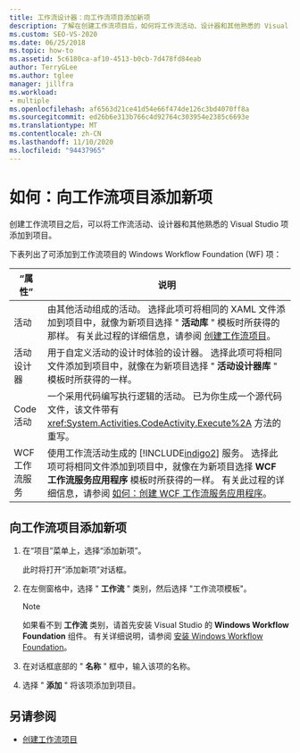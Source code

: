 ```yaml
---
title: 工作流设计器：向工作流项目添加新项
description: 了解在创建工作流项目后，如何将工作流活动、设计器和其他熟悉的 Visual Studio 项添加到项目。
ms.custom: SEO-VS-2020
ms.date: 06/25/2018
ms.topic: how-to
ms.assetid: 5c6180ca-af10-4513-b0cb-7d478fd84eab
author: TerryGLee
ms.author: tglee
manager: jillfra
ms.workload:
- multiple
ms.openlocfilehash: af6563d21ce41d54e66f474de126c3bd4070ff8a
ms.sourcegitcommit: ed26b6e313b766c4d92764c303954e2385c6693e
ms.translationtype: MT
ms.contentlocale: zh-CN
ms.lasthandoff: 11/10/2020
ms.locfileid: "94437965"
---
```

# <a name="how-to-add-a-new-item-to-a-workflow-project"></a>如何：向工作流项目添加新项

创建工作流项目之后，可以将工作流活动、设计器和其他熟悉的 Visual Studio 项添加到项目。

下表列出了可添加到工作流项目的 Windows Workflow Foundation (WF) 项：

| “属性” | 说明 |
|-| - |
| 活动 | 由其他活动组成的活动。 选择此项可将相同的 XAML 文件添加到项目中，就像为新项目选择 " **活动库** " 模板时所获得的那样。 有关此过程的详细信息，请参阅 [创建工作流项目](creating-a-workflow-project.md)。 |
| 活动设计器 | 用于自定义活动的设计时体验的设计器。 选择此项可将相同文件添加到项目中，就像在为新项目选择 " **活动设计器库** " 模板时所获得的一样。 |
| Code 活动 | 一个采用代码编写执行逻辑的活动。 已为你生成一个源代码文件，该文件带有 <xref:System.Activities.CodeActivity.Execute%2A> 方法的重写。 |
| WCF 工作流服务 | 使用工作流活动生成的 [!INCLUDE[indigo2](../workflow-designer/includes/indigo2_md.md)] 服务。 选择此项可将相同文件添加到项目中，就像在为新项目选择 **WCF 工作流服务应用程序** 模板时所获得的一样。 有关此过程的详细信息，请参阅 [如何：创建 WCF 工作流服务应用程序](creating-a-workflow-project.md)。 |

## <a name="to-add-a-new-item-to-a-workflow-project"></a>向工作流项目添加新项

1. 在“项目”菜单上，选择“添加新项”。

   此时将打开“添加新项”对话框。

1. 在左侧窗格中，选择 " **工作流** " 类别，然后选择 "工作流项模板"。

   > [!NOTE]
   > 如果看不到 **工作流** 类别，请首先安装 Visual Studio 的 **Windows Workflow Foundation** 组件。 有关详细说明，请参阅 [安装 Windows Workflow Foundation](developing-applications-with-the-workflow-designer.md#install-windows-workflow-foundation)。

1. 在对话框底部的 " **名称** " 框中，输入该项的名称。

1. 选择 " **添加** " 将该项添加到项目。

## <a name="see-also"></a>另请参阅

- [创建工作流项目](../workflow-designer/creating-a-workflow-project.md)

